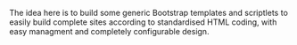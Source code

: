 
The idea here is to build some generic Bootstrap templates and scriptlets to easily build complete sites according to standardised HTML coding, with easy managment and completely configurable design.
